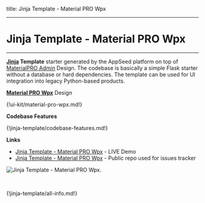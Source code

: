 title: Jinja Template - Material PRO Wpx

---

# Jinja Template - Material PRO Wpx
---

**[Jinja](/what-is/jinja/) Template** starter generated by the AppSeed platform on top of [MaterialPRO Admin](/bootstrap-template/material-pro-wpx/) Design. The codebase is basically a simple Flask starter without a database or hard dependencies. The template can be used for UI integration into legacy Python-based products. 

**[Material PRO Wpx](/bootstrap-template/material-pro-wpx/)** Design

{!ui-kit/material-pro-wpx.md!}

**Codebase Features**

{!jinja-template/codebase-features.md!}

**Links**

- [Jinja Template - Material PRO Wpx](https://jinja2-black-dashboard.appseed.us/) - LIVE Demo
- [Jinja Template - Material PRO Wpx](https://github.com/app-generator/jinja2-material-dashboard-wpx-pro) - Public repo used for issues tracker

![Jinja Template - Material PRO Wpx.](https://raw.githubusercontent.com/app-generator/jinja2-material-dashboard-wpx-pro/master/media/jinja2-material-dashboard-wpx-pro-screen.png)

<br />

{!jinja-template/all-info.md!}
